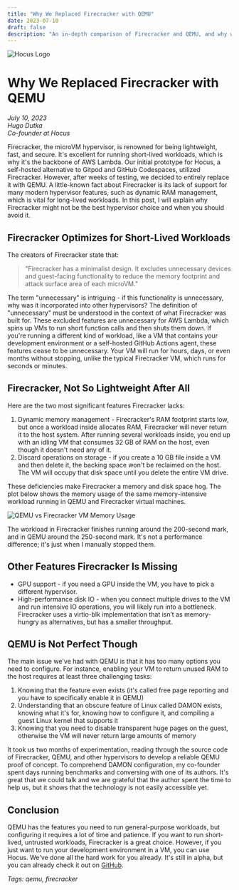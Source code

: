 ```yaml
---
title: "Why We Replaced Firecracker with QEMU"
date: 2023-07-10
draft: false
description: "An in-depth comparison of Firecracker and QEMU, and why we chose to switch from Firecracker to QEMU for Hocus."
---
```


![Hocus Logo](https://hocus.dev/blog/img/hocus-logo-with-text.png)

# Why We Replaced Firecracker with QEMU

*July 10, 2023*  
*Hugo Dutka*  
*Co-founder at Hocus*

Firecracker, the microVM hypervisor, is renowned for being lightweight, fast, and secure. It's excellent for running short-lived workloads, which is why it's the backbone of AWS Lambda. Our initial prototype for Hocus, a self-hosted alternative to Gitpod and GitHub Codespaces, utilized Firecracker. However, after weeks of testing, we decided to entirely replace it with QEMU. A little-known fact about Firecracker is its lack of support for many modern hypervisor features, such as dynamic RAM management, which is vital for long-lived workloads. In this post, I will explain why Firecracker might not be the best hypervisor choice and when you should avoid it.

## Firecracker Optimizes for Short-Lived Workloads

The creators of Firecracker state that:

> "Firecracker has a minimalist design. It excludes unnecessary devices and guest-facing functionality to reduce the memory footprint and attack surface area of each microVM."

The term "unnecessary" is intriguing - if this functionality is unnecessary, why was it incorporated into other hypervisors? The definition of "unnecessary" must be understood in the context of what Firecracker was built for. These excluded features are unnecessary for AWS Lambda, which spins up VMs to run short function calls and then shuts them down. If you're running a different kind of workload, like a VM that contains your development environment or a self-hosted GitHub Actions agent, these features cease to be unnecessary. Your VM will run for hours, days, or even months without stopping, unlike the typical Firecracker VM, which runs for seconds or minutes.

## Firecracker, Not So Lightweight After All

Here are the two most significant features Firecracker lacks:

1. Dynamic memory management - Firecracker's RAM footprint starts low, but once a workload inside allocates RAM, Firecracker will never return it to the host system. After running several workloads inside, you end up with an idling VM that consumes 32 GB of RAM on the host, even though it doesn't need any of it.
2. Discard operations on storage - if you create a 10 GB file inside a VM and then delete it, the backing space won't be reclaimed on the host. The VM will occupy that disk space until you delete the entire VM drive.

These deficiencies make Firecracker a memory and disk space hog. The plot below shows the memory usage of the same memory-intensive workload running in QEMU and Firecracker virtual machines.

![QEMU vs Firecracker VM Memory Usage](https://hocus.dev/blog/assets/images/vm-mem-usage-ae3ffeb0cc6a2df2f662597c653d9bf4.png)

The workload in Firecracker finishes running around the 200-second mark, and in QEMU around the 250-second mark. It's not a performance difference; it's just when I manually stopped them.

## Other Features Firecracker Is Missing

- GPU support - if you need a GPU inside the VM, you have to pick a different hypervisor.
- High-performance disk IO - when you connect multiple drives to the VM and run intensive IO operations, you will likely run into a bottleneck. Firecracker uses a virtio-blk implementation that isn’t as memory-hungry as alternatives, but has a smaller throughput.

## QEMU is Not Perfect Though

The main issue we've had with QEMU is that it has too many options you need to configure. For instance, enabling your VM to return unused RAM to the host requires at least three challenging tasks:

1. Knowing that the feature even exists (it's called free page reporting and you have to specifically enable it in QEMU)
2. Understanding that an obscure feature of Linux called DAMON exists, knowing what it's for, knowing how to configure it, and compiling a guest Linux kernel that supports it
3. Knowing that you need to disable transparent huge pages on the guest, otherwise the VM will never return large amounts of memory

It took us two months of experimentation, reading through the source code of Firecracker, QEMU, and other hypervisors to develop a reliable QEMU proof of concept. To comprehend DAMON configuration, my co-founder spent days running benchmarks and conversing with one of its authors. It's great that we could talk and we are grateful that the author spent the time to help us, but it shows that the technology is not easily accessible yet.

## Conclusion

QEMU has the features you need to run general-purpose workloads, but configuring it requires a lot of time and patience. If you want to run short-lived, untrusted workloads, Firecracker is a great choice. However, if you just want to run your development environment in a VM, you can use Hocus. We've done all the hard work for you already. It's still in alpha, but you can already check it out on [GitHub](https://github.com/hocus-dev).

*Tags: qemu, firecracker*
